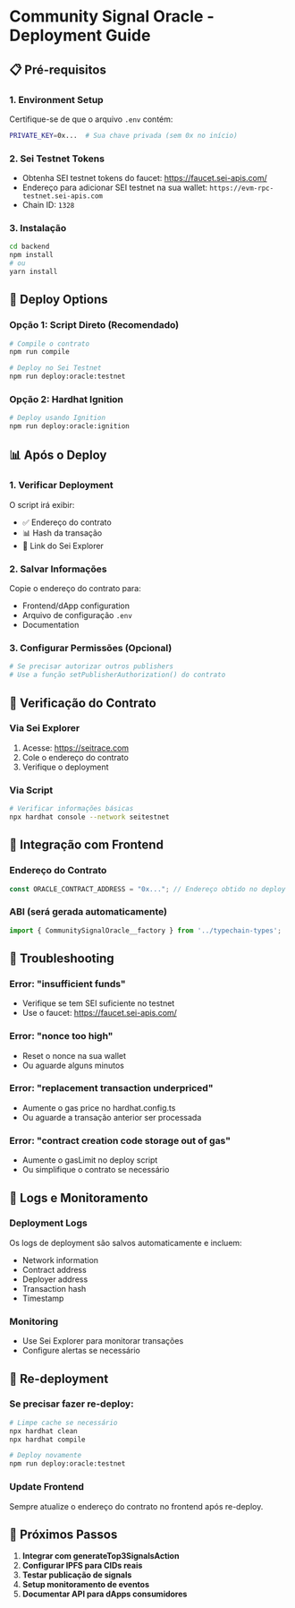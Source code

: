 # Community Signal Oracle - Deployment Guide

## 📋 Pré-requisitos

### 1. Environment Setup
Certifique-se de que o arquivo `.env` contém:
```bash
PRIVATE_KEY=0x...  # Sua chave privada (sem 0x no início)
```

### 2. Sei Testnet Tokens
- Obtenha SEI testnet tokens do faucet: https://faucet.sei-apis.com/
- Endereço para adicionar SEI testnet na sua wallet: `https://evm-rpc-testnet.sei-apis.com`
- Chain ID: `1328`

### 3. Instalação
```bash
cd backend
npm install
# ou
yarn install
```

## 🚀 Deploy Options

### Opção 1: Script Direto (Recomendado)
```bash
# Compile o contrato
npm run compile

# Deploy no Sei Testnet
npm run deploy:oracle:testnet
```

### Opção 2: Hardhat Ignition
```bash
# Deploy usando Ignition
npm run deploy:oracle:ignition
```

## 📊 Após o Deploy

### 1. Verificar Deployment
O script irá exibir:
- ✅ Endereço do contrato
- 📊 Hash da transação
- 🔗 Link do Sei Explorer

### 2. Salvar Informações
Copie o endereço do contrato para:
- Frontend/dApp configuration
- Arquivo de configuração `.env`
- Documentation

### 3. Configurar Permissões (Opcional)
```bash
# Se precisar autorizar outros publishers
# Use a função setPublisherAuthorization() do contrato
```

## 🔧 Verificação do Contrato

### Via Sei Explorer
1. Acesse: https://seitrace.com
2. Cole o endereço do contrato
3. Verifique o deployment

### Via Script
```bash
# Verificar informações básicas
npx hardhat console --network seitestnet
```

## 🎯 Integração com Frontend

### Endereço do Contrato
```javascript
const ORACLE_CONTRACT_ADDRESS = "0x..."; // Endereço obtido no deploy
```

### ABI (será gerada automaticamente)
```javascript
import { CommunitySignalOracle__factory } from '../typechain-types';
```

## 🐛 Troubleshooting

### Error: "insufficient funds"
- Verifique se tem SEI suficiente no testnet
- Use o faucet: https://faucet.sei-apis.com/

### Error: "nonce too high"
- Reset o nonce na sua wallet
- Ou aguarde alguns minutos

### Error: "replacement transaction underpriced"
- Aumente o gas price no hardhat.config.ts
- Ou aguarde a transação anterior ser processada

### Error: "contract creation code storage out of gas"
- Aumente o gasLimit no deploy script
- Ou simplifique o contrato se necessário

## 📝 Logs e Monitoramento

### Deployment Logs
Os logs de deployment são salvos automaticamente e incluem:
- Network information
- Contract address
- Deployer address
- Transaction hash
- Timestamp

### Monitoring
- Use Sei Explorer para monitorar transações
- Configure alertas se necessário

## 🔄 Re-deployment

### Se precisar fazer re-deploy:
```bash
# Limpe cache se necessário
npx hardhat clean
npx hardhat compile

# Deploy novamente
npm run deploy:oracle:testnet
```

### Update Frontend
Sempre atualize o endereço do contrato no frontend após re-deploy.

## 🎉 Próximos Passos

1. **Integrar com generateTop3SignalsAction**
2. **Configurar IPFS para CIDs reais**
3. **Testar publicação de signals**
4. **Setup monitoramento de eventos**
5. **Documentar API para dApps consumidores**

